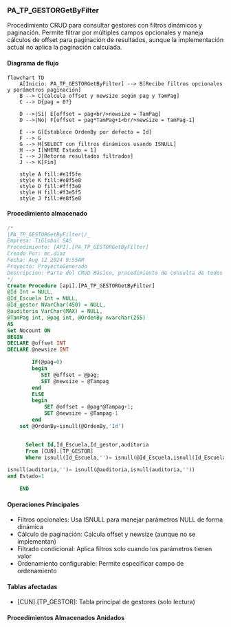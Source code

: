 ### PA_TP_GESTORGetByFilter

Procedimiento CRUD para consultar gestores con filtros dinámicos y paginación. Permite filtrar por múltiples campos opcionales y maneja cálculos de offset para paginación de resultados, aunque la implementación actual no aplica la paginación calculada.

#### Diagrama de flujo

```mermaid
flowchart TD
    A[Inicio: PA_TP_GESTORGetByFilter] --> B[Recibe filtros opcionales y parámetros paginación]
    B --> C[Calcula offset y newsize según pag y TamPag]
    C --> D{pag = 0?}
    
    D -->|Sí| E[offset = pag<br/>newsize = TamPag]
    D -->|No| F[offset = pag*TamPag+1<br/>newsize = TamPag-1]
    
    E --> G[Establece OrdenBy por defecto = Id]
    F --> G
    G --> H[SELECT con filtros dinámicos usando ISNULL]
    H --> I[WHERE Estado = 1]
    I --> J[Retorna resultados filtrados]
    J --> K[Fin]
    
    style A fill:#e1f5fe
    style K fill:#e8f5e8
    style D fill:#fff3e0
    style H fill:#f3e5f5
    style J fill:#e8f5e8
```
#### Procedimiento almacenado
```sql
/*
|PA_TP_GESTORGetByFilter|/_
Empresa: TiGlobal SAS
Procedimiento: [API].[PA_TP_GESTORGetByFilter]
Creado Por: mc.diaz
Fecha: Aug 12 2024 9:55AM
Proyecto: ProyectoGenerado
Descripcion: Parte del CRUD Básico, procedimiento de consulta de todos los registros filtrados y paginados
*/
Create Procedure [api].[PA_TP_GESTORGetByFilter]
@Id Int = NULL,
@Id_Escuela Int = NULL,
@Id_gestor NVarChar(450) = NULL,
@auditoria VarChar(MAX) = NULL,
@TamPag int, @pag int, @OrdenBy nvarchar(255)
AS
Set Nocount ON
BEGIN
DECLARE @offset INT
DECLARE @newsize INT

    	IF(@pag=0)
    	begin
    	   SET @offset = @pag;
    	   SET @newsize = @Tampag
    	end
    	ELSE
    	begin
    		SET @offset = @pag*@Tampag+1;
    		SET @newsize = @Tampag-1
    	end
    set @OrdenBy=isnull(@OrdenBy,'Id')


      Select Id,Id_Escuela,Id_gestor,auditoria
      From [CUN].[TP_GESTOR]
      Where isnull(Id_Escuela,'')= isnull(@Id_Escuela,isnull(Id_Escuela,'')) And

isnull(auditoria,'')= isnull(@auditoria,isnull(auditoria,''))
and Estado=1

    END

```
#### Operaciones Principales

- Filtros opcionales: Usa ISNULL para manejar parámetros NULL de forma dinámica
- Cálculo de paginación: Calcula offset y newsize (aunque no se implementan)
- Filtrado condicional: Aplica filtros solo cuando los parámetros tienen valor
- Ordenamiento configurable: Permite especificar campo de ordenamiento

#### Tablas afectadas

- [CUN].[TP_GESTOR]: Tabla principal de gestores (solo lectura)

#### Procedimientos Almacenados Anidados